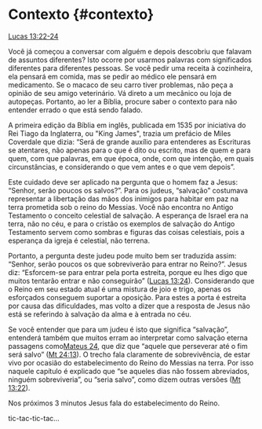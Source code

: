 # **Contexto** {#contexto}

[Lucas 13:22-24](http://bibliaonline.com.br/acf/lc/13/22-24)

Você já começou a conversar com alguém e depois descobriu que falavam de assuntos diferentes? Isto ocorre por usarmos palavras com significados diferentes para diferentes pessoas. Se você pedir uma receita à cozinheira, ela pensará em comida, mas se pedir ao médico ele pensará em medicamento. Se o macaco de seu carro tiver problemas, não peça a opinião de seu amigo veterinário. Vá direto a um mecânico ou loja de autopeças. Portanto, ao ler a Bíblia, procure saber o contexto para não entender errado o que está sendo falado.

A primeira edição da Bíblia em inglês, publicada em 1535 por iniciativa do Rei Tiago da Inglaterra, ou &quot;King James&quot;, trazia um prefácio de Miles Coverdale que dizia: “Será de grande auxílio para entenderes as Escrituras se atentares, não apenas para o que é dito ou escrito, mas de quem e para quem, com que palavras, em que época, onde, com que intenção, em quais circunstâncias, e considerando o que vem antes e o que vem depois”.

Este cuidado deve ser aplicado na pergunta que o homem faz a Jesus: “Senhor, serão poucos os salvos?”. Para os judeus, “salvação” costumava representar a libertação das mãos dos inimigos para habitar em paz na terra prometida sob o reino do Messias. Você não encontra no Antigo Testamento o conceito celestial de salvação. A esperança de Israel era na terra, não no céu, e para o cristão os exemplos de salvação do Antigo Testamento servem como sombras e figuras das coisas celestiais, pois a esperança da igreja é celestial, não terrena.

Portanto, a pergunta deste judeu pode muito bem ser traduzida assim: “Senhor, serão poucos os que sobreviverão para entrar no Reino?”. Jesus diz: “Esforcem-se para entrar pela porta estreita, porque eu lhes digo que muitos tentarão entrar e não conseguirão” ([Lucas 13:24](http://bibliaonline.com.br/acf/lc/13/24)). Considerando que o Reino em seu estado atual é uma mistura de joio e trigo, apenas os esforçados conseguem suportar a oposição. Para estes a porta é estreita por causa das dificuldades, mas volto a dizer que a resposta de Jesus não está se referindo à salvação da alma e à entrada no céu.

Se você entender que para um judeu é isto que significa “salvação”, entenderá também que muitos erram ao interpretar como salvação eterna passagens como[Mateus 24](http://bibliaonline.com.br/acf/mt/24), que diz que “aquele que perseverar até o fim será salvo” ([Mt 24:13](http://bibliaonline.com.br/acf/mt/24/13)). O trecho fala claramente de sobrevivência, de estar vivo por ocasião do estabelecimento do Reino do Messias na terra. Por isso naquele capítulo é explicado que “se aqueles dias não fossem abreviados, ninguém sobreviveria”, ou “seria salvo”, como dizem outras versões ([Mt 13:22](http://bibliaonline.com.br/acf/mt/13/22)).

Nos próximos 3 minutos Jesus fala do estabelecimento do Reino.

tic-tac-tic-tac...